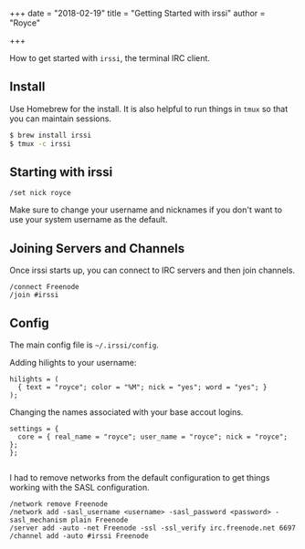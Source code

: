 +++
date = "2018-02-19"
title = "Getting Started with irssi"
author = "Royce"

+++

How to get started with ```irssi```, the terminal IRC client. 

<!--more--> 

## Install

Use Homebrew for the install. It is also helpful to run things in ```tmux``` so that you can maintain sessions. 

```bash
$ brew install irssi
$ tmux -c irssi 
```

## Starting with irssi

```irssi
/set nick royce
```

Make sure to change your username and nicknames if you don't want to use your system username as the default.

## Joining Servers and Channels

Once irssi starts up, you can connect to IRC servers and then join channels. 

```irssi
/connect Freenode
/join #irssi
```


## Config

The main config file is ```~/.irssi/config```.

Adding hilights to your username:

```
hilights = (
  { text = "royce"; color = "%M"; nick = "yes"; word = "yes"; }
);

```

Changing the names associated with your base accout logins.

```
settings = {
  core = { real_name = "royce"; user_name = "royce"; nick = "royce"; };
};


```

I had to remove networks from the default configuration to get things working with the SASL configuration.  

```
/network remove Freenode
/network add -sasl_username <username> -sasl_password <password> -sasl_mechanism plain Freenode
/server add -auto -net Freenode -ssl -ssl_verify irc.freenode.net 6697
/channel add -auto #irssi Freenode

```
